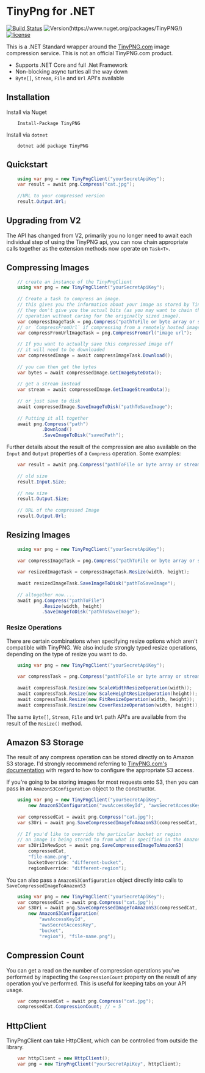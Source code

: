 # TinyPng for .NET

[![Build Status](https://dev.azure.com/chadtolkien/TinyPNG/_apis/build/status/ctolkien.TinyPNG?branchName=master)](https://dev.azure.com/chadtolkien/TinyPNG/_build/latest?definitionId=2&branchName=master)
![Version(https://www.nuget.org/packages/TinyPNG/)](https://img.shields.io/nuget/v/tinypng.svg?maxAge=2000)
[![license](https://img.shields.io/github/license/ctolkien/TinyPNG.svg?maxAge=2592000)]()


This is a .NET Standard wrapper around the [TinyPNG.com](http://tinypng.com) image compression service. This is not an official TinyPNG.com product.

* Supports .NET Core and full .Net Framework
* Non-blocking async turtles all the way down
* `Byte[]`, `Stream`, `File` and `Url` API's available

## Installation

Install via Nuget

```
    Install-Package TinyPNG
```

Install via `dotnet`

```
    dotnet add package TinyPNG
```

## Quickstart
```csharp
    using var png = new TinyPngClient("yourSecretApiKey");
    var result = await png.Compress("cat.jpg");
    
    //URL to your compressed version
    result.Output.Url;
```

## Upgrading from V2

The API has changed from V2, primarily you no longer need to await each individual
step of using the TinyPNG api, you can now chain appropriate calls together as
the extension methods now operate on `Task<T>`.


## Compressing Images

```csharp
    // create an instance of the TinyPngClient
    using var png = new TinyPngClient("yourSecretApiKey");
    
    // Create a task to compress an image.
    // this gives you the information about your image as stored by TinyPNG
    // they don't give you the actual bits (as you may want to chain this with a resize
    // operation without caring for the originally sized image).
    var compressImageTask = png.Compress("pathToFile or byte array or stream");
    // or `CompressFromUrl` if compressing from a remotely hosted image.
    var compressFromUrlImageTask = png.CompressFromUrl("image url");

    // If you want to actually save this compressed image off
    // it will need to be downloaded 
    var compressedImage = await compressImageTask.Download();
    
    // you can then get the bytes
    var bytes = await compressedImage.GetImageByteData();
    
    // get a stream instead
    var stream = await compressedImage.GetImageStreamData();
    
    // or just save to disk
    await compressedImage.SaveImageToDisk("pathToSaveImage");
    
    // Putting it all together
    await png.Compress("path")
             .Download()
             .SaveImageToDisk("savedPath");
```

Further details about the result of the compression are also available on the `Input` and `Output` properties of a `Compress` operation. Some examples:
```csharp
    var result = await png.Compress("pathToFile or byte array or stream");
    
    // old size
    result.Input.Size;
    
    // new size
    result.Output.Size;
    
    // URL of the compressed Image
    result.Output.Url; 
```

## Resizing Images

```csharp
    using var png = new TinyPngClient("yourSecretApiKey");
    
    var compressImageTask = png.Compress("pathToFile or byte array or stream");
    
    var resizedImageTask = compressImageTask.Resize(width, height);
    
    await resizedImageTask.SaveImageToDisk("pathToSaveImage");
    
    // altogether now....
    await png.Compress("pathToFile")
             .Resize(width, height)
             .SaveImageToDisk("pathToSaveImage");
```

### Resize Operations

There are certain combinations when specifying resize options which aren't compatible with
TinyPNG. We also include strongly typed resize operations, 
depending on the type of resize you want to do. 

```csharp
    using var png = new TinyPngClient("yourSecretApiKey");
    
    var compressTask = png.Compress("pathToFile or byte array or stream");
    
    await compressTask.Resize(new ScaleWidthResizeOperation(width));
    await compressTask.Resize(new ScaleHeightResizeOperation(height));
    await compressTask.Resize(new FitResizeOperation(width, height));
    await compressTask.Resize(new CoverResizeOperation(width, height));
```

The same `Byte[]`, `Stream`, `File` and `Url` path API's are available from the result of the `Resize()` method.

## Amazon S3 Storage

The result of any compress operation can be stored directly on to Amazon S3 storage. I'd strongly recommend referring to [TinyPNG.com's documentation](https://tinypng.com/developers/reference) with regard to how to configure
the appropriate S3 access.

If you're going to be storing images for most requests onto S3, then you can pass in an `AmazonS3Configuration` object to the constructor.

```csharp
    using var png = new TinyPngClient("yourSecretApiKey",
        new AmazonS3Configuration("awsAccessKeyId", "awsSecretAccessKey", "bucket", "region"));
    
    var compressedCat = await png.Compress("cat.jpg");
    var s3Uri = await png.SaveCompressedImageToAmazonS3(compressedCat, "file-name.png");
    
    // If you'd like to override the particular bucket or region
    // an image is being stored to from what is specified in the AmazonS3Configuration:
    var s3UriInNewSpot = await png.SaveCompressedImageToAmazonS3(
        compressedCat,
        "file-name.png",
        bucketOverride: "different-bucket",
        regionOverride: "different-region");
```

You can also pass a `AmazonS3Configuration` object directly into calls to `SaveCompressedImageToAmazonS3`

```csharp
    using var png = new TinyPngClient("yourSecretApiKey");
    var compressedCat = await png.Compress("cat.jpg");
    var s3Uri = await png.SaveCompressedImageToAmazonS3(compressedCat,
        new AmazonS3Configuration(
            "awsAccessKeyId",
            "awsSecretAccessKey",
            "bucket",
            "region"), "file-name.png");
```


## Compression Count

You can get a read on the number of compression operations you've performed by inspecting the `CompressionCount` property
on the result of any operation you've performed. This is useful for keeping tabs on your API usage.

```csharp
    var compressedCat = await png.Compress("cat.jpg");
    compressedCat.CompressionCount; // = 5
```

## HttpClient

TinyPngClient can take HttpClient, which can be controlled from outside the library.

```csharp
    var httpClient = new HttpClient();
    var png = new TinyPngClient("yourSecretApiKey", httpClient);
```
